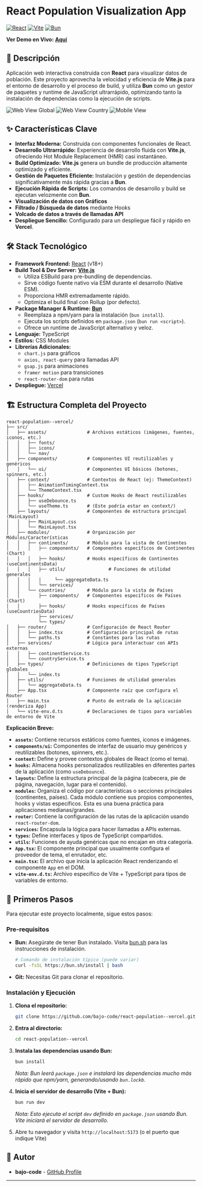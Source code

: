 # React Population Visualization App

[![React](https://img.shields.io/badge/React-18.x-blue?logo=react)](https://reactjs.org/)
[![Vite](https://img.shields.io/badge/Vite-Build%20Tool-purple?logo=vite)](https://vitejs.dev/)
[![Bun](https://img.shields.io/badge/Bun-Package%20Manager%20%26%20Runtime-yellow?logo=bun)](https://bun.sh/)

**Ver Demo en Vivo:** [**Aquí**](https://sdg-population-react.vercel.app/)

## 📄 Descripción

Aplicación web interactiva construida con **React** para visualizar datos de población. Este proyecto aprovecha la velocidad y eficiencia de **Vite.js** para el entorno de desarrollo y el proceso de build, y utiliza **Bun** como un gestor de paquetes y runtime de JavaScript ultrarrápido, optimizando tanto la instalación de dependencias como la ejecución de scripts.

![Web View Global](./src/assets/screenshot.png)
![Web View Country](./src/assets/screenshot_2.png)
![Mobile View](./src/assets/screenshot_mobile.png)

## ✨ Características Clave

*   **Interfaz Moderna:** Construida con componentes funcionales de React.
*   **Desarrollo Ultrarrápido:** Experiencia de desarrollo fluida con **Vite.js**, ofreciendo Hot Module Replacement (HMR) casi instantáneo.
*   **Build Optimizado:** **Vite.js** genera un bundle de producción altamente optimizado y eficiente.
*   **Gestión de Paquetes Eficiente:** Instalación y gestión de dependencias significativamente más rápida gracias a **Bun**.
*   **Ejecución Rápida de Scripts:** Los comandos de desarrollo y build se ejecutan velozmente con **Bun**.
*   **Visualización de datos con Gráficos**
*   **Filtrado / Búsqueda de datos** mediante Hooks
*   **Volcado de datos a través de llamadas API**
*   **Despliegue Sencillo:** Configurado para un despliegue fácil y rápido en **Vercel**.

## 🛠️ Stack Tecnológico

*   **Framework Frontend:** [React](https://reactjs.org/) (v18+)
*   **Build Tool & Dev Server:** [**Vite.js**](https://vitejs.dev/)
    *   Utiliza ESBuild para pre-bundling de dependencias.
    *   Sirve código fuente nativo vía ESM durante el desarrollo (Native ESM).
    *   Proporciona HMR extremadamente rápido.
    *   Optimiza el build final con Rollup (por defecto).
*   **Package Manager & Runtime:** [**Bun**](https://bun.sh/)
    *   Reemplaza a npm/yarn para la instalación (`bun install`).
    *   Ejecuta los scripts definidos en `package.json` (`bun run <script>`).
    *   Ofrece un runtime de JavaScript alternativo y veloz.
*   **Lenguaje:** TypeScript
*   **Estilos:** CSS Modules
*   **Librerías Adicionales:**
    *   `chart.js` para gráficos
    *   `axios, react-query` para llamadas API
    *   `gsap.js` para animaciones
    *   `framer motion` para transiciones
    *   `react-router-dom` para rutas
*   **Despliegue:** [Vercel](https://vercel.com/)

## 🏗️ Estructura Completa del Proyecto

```
react-population--vercel/
├── src/
│   ├── assets/               # Archivos estáticos (imágenes, fuentes, iconos, etc.)
│   │   ├── fonts/
│   │   ├── icons/
│   │   └── nav/
│   ├── components/           # Componentes UI reutilizables y genéricos
│   │   └── ui/               # Componentes UI básicos (botones, spinners, etc.)
│   ├── context/              # Contextos de React (ej: ThemeContext)
│   │   ├── AnimationTimingContext.tsx
│   │   └── ThemeContext.tsx
│   ├── hooks/                # Custom Hooks de React reutilizables
│   │   ├── useDebounce.ts
│   │   └── useTheme.ts       # (Este podría estar en context/)
│   ├── layouts/              # Componentes de estructura principal (MainLayout)
│   │   ├── MainLayout.css
│   │   └── MainLayout.tsx
│   ├── modules/              # Organización por Módulos/Características
│   │   ├── continents/       # Módulo para la vista de Continentes
│   │   │   ├── components/   # Componentes específicos de Continentes (Chart)
│   │   │   ├── hooks/        # Hooks específicos de Continentes (useContinentsData)
│   │   │   ├── utils/                # Funciones de utilidad generales
│   │   │   |     └── aggregateData.ts
│   │   │   └── services/ 
│   │   └── countries/        # Módulo para la vista de Países
│   │       ├── components/   # Componentes específicos de Países (Chart)
│   │       ├── hooks/        # Hooks específicos de Países (useCountriesData)
            ├── services/
            └── types/
│   ├── router/               # Configuración de React Router
│   │   ├── index.tsx         # Configuración principal de rutas
│   │   └── paths.ts          # Constantes para las rutas
│   ├── services/             # Lógica para interactuar con APIs externas
│   │   ├── continentService.ts
│   │   └── countryService.ts
│   ├── types/                # Definiciones de tipos TypeScript globales
│   │   └── index.ts
│   ├── utils/                # Funciones de utilidad generales
│   │   └── aggregateData.ts
│   ├── App.tsx               # Componente raíz que configura el Router
│   ├── main.tsx              # Punto de entrada de la aplicación (renderiza App)
│   └── vite-env.d.ts         # Declaraciones de tipos para variables de entorno de Vite
```

**Explicación Breve:**

*   **`assets`:** Contiene recursos estáticos como fuentes, iconos e imágenes.
*   **`components/ui`:** Componentes de interfaz de usuario muy genéricos y reutilizables (botones, spinners, etc.).
*   **`context`:** Define y provee contextos globales de React (como el tema).
*   **`hooks`:** Almacena hooks personalizados reutilizables en diferentes partes de la aplicación (como `useDebounce`).
*   **`layouts`:** Define la estructura principal de la página (cabecera, pie de página, navegación, lugar para el contenido).
*   **`modules`:** Organiza el código por características o secciones principales (continentes, países). Cada módulo contiene sus propios componentes, hooks y vistas específicos. Esta es una buena práctica para aplicaciones medianas/grandes.
*   **`router`:** Contiene la configuración de las rutas de la aplicación usando `react-router-dom`.
*   **`services`:** Encapsula la lógica para hacer llamadas a APIs externas.
*   **`types`:** Define interfaces y tipos de TypeScript compartidos.
*   **`utils`:** Funciones de ayuda genéricas que no encajan en otra categoría.
*   **`App.tsx`:** El componente principal que usualmente configura el proveedor de tema, el enrutador, etc.
*   **`main.tsx`:** El archivo que inicia la aplicación React renderizando el componente `App` en el DOM.
*   **`vite-env.d.ts`:** Archivo específico de Vite + TypeScript para tipos de variables de entorno.

## 🚀 Primeros Pasos

Para ejecutar este proyecto localmente, sigue estos pasos:

### Pre-requisitos

*   **Bun:** Asegúrate de tener Bun instalado. Visita [bun.sh](https://bun.sh/) para las instrucciones de instalación.
    ```bash
    # Comando de instalación típico (puede variar)
    curl -fsSL https://bun.sh/install | bash
    ```
*   **Git:** Necesitas Git para clonar el repositorio.

### Instalación y Ejecución

1.  **Clona el repositorio:**
    ```bash
    git clone https://github.com/bajo-code/react-population--vercel.git
    ```
2.  **Entra al directorio:**
    ```bash
    cd react-population--vercel
    ```
3.  **Instala las dependencias usando Bun:**
    ```bash
    bun install
    ```
    *Nota: Bun leerá `package.json` e instalará las dependencias mucho más rápido que npm/yarn, generando/usando `bun.lockb`.*

4.  **Inicia el servidor de desarrollo (Vite + Bun):**
    ```bash
    bun run dev
    ```
    *Nota: Esto ejecuta el script `dev` definido en `package.json` usando Bun. Vite iniciará el servidor de desarrollo.*

5.  Abre tu navegador y visita `http://localhost:5173` (o el puerto que indique Vite)


## 👤 Autor

*   **bajo-code** - [GitHub Profile](https://github.com/bajo-code)

---